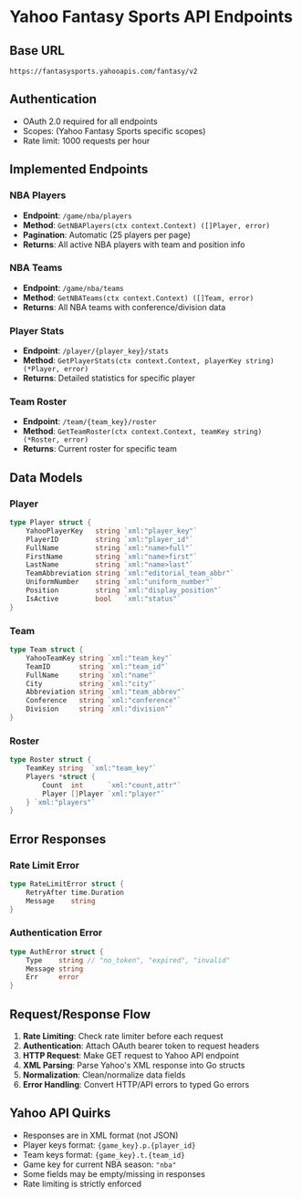 # Yahoo Fantasy Sports API Endpoints

## Base URL
`https://fantasysports.yahooapis.com/fantasy/v2`

## Authentication
- OAuth 2.0 required for all endpoints
- Scopes: (Yahoo Fantasy Sports specific scopes)
- Rate limit: 1000 requests per hour

## Implemented Endpoints

### NBA Players
- **Endpoint**: `/game/nba/players`
- **Method**: `GetNBAPlayers(ctx context.Context) ([]Player, error)`
- **Pagination**: Automatic (25 players per page)
- **Returns**: All active NBA players with team and position info

### NBA Teams  
- **Endpoint**: `/game/nba/teams`
- **Method**: `GetNBATeams(ctx context.Context) ([]Team, error)`
- **Returns**: All NBA teams with conference/division data

### Player Stats
- **Endpoint**: `/player/{player_key}/stats`
- **Method**: `GetPlayerStats(ctx context.Context, playerKey string) (*Player, error)`
- **Returns**: Detailed statistics for specific player

### Team Roster
- **Endpoint**: `/team/{team_key}/roster`  
- **Method**: `GetTeamRoster(ctx context.Context, teamKey string) (*Roster, error)`
- **Returns**: Current roster for specific team

## Data Models

### Player
```go
type Player struct {
    YahooPlayerKey   string `xml:"player_key"`
    PlayerID         string `xml:"player_id"`
    FullName         string `xml:"name>full"`
    FirstName        string `xml:"name>first"`
    LastName         string `xml:"name>last"`
    TeamAbbreviation string `xml:"editorial_team_abbr"`
    UniformNumber    string `xml:"uniform_number"`
    Position         string `xml:"display_position"`
    IsActive         bool   `xml:"status"`
}
```

### Team
```go
type Team struct {
    YahooTeamKey string `xml:"team_key"`
    TeamID       string `xml:"team_id"`
    FullName     string `xml:"name"`
    City         string `xml:"city"`
    Abbreviation string `xml:"team_abbrev"`
    Conference   string `xml:"conference"`
    Division     string `xml:"division"`
}
```

### Roster
```go
type Roster struct {
    TeamKey string  `xml:"team_key"`
    Players *struct {
        Count  int      `xml:"count,attr"`
        Player []Player `xml:"player"`
    } `xml:"players"`
}
```

## Error Responses

### Rate Limit Error
```go
type RateLimitError struct {
    RetryAfter time.Duration
    Message    string
}
```

### Authentication Error  
```go
type AuthError struct {
    Type    string // "no_token", "expired", "invalid"
    Message string
    Err     error
}
```

## Request/Response Flow

1. **Rate Limiting**: Check rate limiter before each request
2. **Authentication**: Attach OAuth bearer token to request headers
3. **HTTP Request**: Make GET request to Yahoo API endpoint
4. **XML Parsing**: Parse Yahoo's XML response into Go structs
5. **Normalization**: Clean/normalize data fields
6. **Error Handling**: Convert HTTP/API errors to typed Go errors

## Yahoo API Quirks

- Responses are in XML format (not JSON)
- Player keys format: `{game_key}.p.{player_id}`
- Team keys format: `{game_key}.t.{team_id}`
- Game key for current NBA season: `"nba"`
- Some fields may be empty/missing in responses
- Rate limiting is strictly enforced